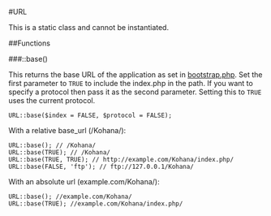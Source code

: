 #URL

This is a static class and cannot be instantiated.

##Functions

###::base()

This returns the base URL of the application as set in [bootstrap.php](basics.startup#bootstrap_php). Set the first parameter to <code>TRUE</code> to include the index.php in the path. If you want to specify a protocol then pass it as the second parameter. Setting this to <code>TRUE</code> uses the current protocol.

    URL::base($index = FALSE, $protocol = FALSE);

With a relative base_url (/Kohana/):

    URL::base(); // /Kohana/
    URL::base(TRUE); // /Kohana/
    URL::base(TRUE, TRUE); // http://example.com/Kohana/index.php/
    URL::base(FALSE, 'ftp'); // ftp://127.0.0.1/Kohana/

With an absolute url (example.com/Kohana/):

    URL::base(); //example.com/Kohana/
    URL::base(TRUE); //example.com/Kohana/index.php/

###